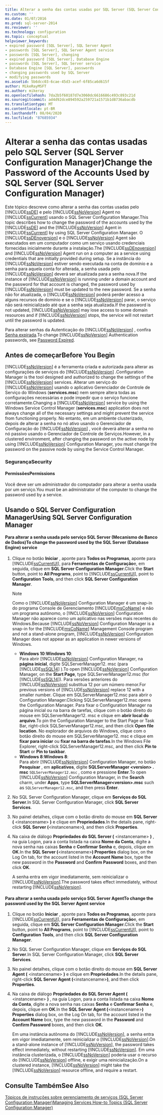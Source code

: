 ```yaml
---
title: Alterar a senha das contas usadas por SQL Server (SQL Server Configuration Manager) | Microsoft Docs
ms.custom: ''
ms.date: 01/07/2016
ms.prod: sql-server-2014
ms.reviewer: ''
ms.technology: configuration
ms.topic: conceptual
helpviewer_keywords:
- expired password [SQL Server], SQL Server Agent
- passwords [SQL Server], SQL Server Agent service
- passwords [SQL Server], changing
- expired password [SQL Server], Database Engine
- passwords [SQL Server], SQL Server service
- Database Engine [SQL Server], passwords
- changing passwords used by SQL Server
- modifying passwords
ms.assetid: 5b6dcc03-6cae-45d3-acef-6f85ca6d615f
author: MikeRayMSFT
ms.author: mikeray
ms.openlocfilehash: 7da2b5f60187d7e3060dc6616686c493c893c21d
ms.sourcegitcommit: ad4d92dce894592a259721a1571b1d8736abacdb
ms.translationtype: MT
ms.contentlocale: pt-BR
ms.lasthandoff: 08/04/2020
ms.locfileid: "87685934"
---
```

# <a name="change-the-password-of-the-accounts-used-by-sql-server-sql-server-configuration-manager"></a><span data-ttu-id="cf44a-102">Alterar a senha das contas usadas pelo SQL Server (SQL Server Configuration Manager)</span><span class="sxs-lookup"><span data-stu-id="cf44a-102">Change the Password of the Accounts Used by SQL Server (SQL Server Configuration Manager)</span></span>
  <span data-ttu-id="cf44a-103">Este tópico descreve como alterar a senha das contas usadas pelo [!INCLUDE[ssDE](../../includes/ssde-md.md)] e pelo [!INCLUDE[ssNoVersion](../../includes/ssnoversion-md.md)] Agent no [!INCLUDE[ssCurrent](../../includes/sscurrent-md.md)] usando o SQL Server Configuration Manager.</span><span class="sxs-lookup"><span data-stu-id="cf44a-103">This topic describes how to change the password of the accounts used by the [!INCLUDE[ssDE](../../includes/ssde-md.md)] and the [!INCLUDE[ssNoVersion](../../includes/ssnoversion-md.md)] Agent in [!INCLUDE[ssCurrent](../../includes/sscurrent-md.md)] by using SQL Server Configuration Manager.</span></span> <span data-ttu-id="cf44a-104">O [!INCLUDE[ssDEnoversion](../../includes/ssdenoversion-md.md)] e o [!INCLUDE[ssNoVersion](../../includes/ssnoversion-md.md)] Agent são executados em um computador como um serviço usando credenciais fornecidas inicialmente durante a instalação.</span><span class="sxs-lookup"><span data-stu-id="cf44a-104">The [!INCLUDE[ssDEnoversion](../../includes/ssdenoversion-md.md)] and [!INCLUDE[ssNoVersion](../../includes/ssnoversion-md.md)] Agent run on a computer as a service using credentials that are initially provided during setup.</span></span> <span data-ttu-id="cf44a-105">Se a instância do [!INCLUDE[ssNoVersion](../../includes/ssnoversion-md.md)] estiver sendo executada na conta de domínio e a senha para aquela conta for alterada, a senha usada pelo [!INCLUDE[ssNoVersion](../../includes/ssnoversion-md.md)] deverá ser atualizada para a senha nova.</span><span class="sxs-lookup"><span data-stu-id="cf44a-105">If the instance of [!INCLUDE[ssNoVersion](../../includes/ssnoversion-md.md)] is running under a domain account and the password for that account is changed, the password used by [!INCLUDE[ssNoVersion](../../includes/ssnoversion-md.md)] must be updated to the new password.</span></span> <span data-ttu-id="cf44a-106">Se a senha não for atualizada, o [!INCLUDE[ssNoVersion](../../includes/ssnoversion-md.md)] poderá perder acesso a alguns recursos de domínio e se o [!INCLUDE[ssNoVersion](../../includes/ssnoversion-md.md)] parar, o serviço não será reinicializado até que a senha seja atualizada.</span><span class="sxs-lookup"><span data-stu-id="cf44a-106">If the password is not updated, [!INCLUDE[ssNoVersion](../../includes/ssnoversion-md.md)] may lose access to some domain resources and if [!INCLUDE[ssNoVersion](../../includes/ssnoversion-md.md)] stops, the service will not restart until the password is updated.</span></span>  
  
 <span data-ttu-id="cf44a-107">Para alterar senhas da Autenticação do [!INCLUDE[ssNoVersion](../../includes/ssnoversion-md.md)] , confira [Senha expirada](../password-expired.md).</span><span class="sxs-lookup"><span data-stu-id="cf44a-107">To change [!INCLUDE[ssNoVersion](../../includes/ssnoversion-md.md)] Authentication passwords, see [Password Expired](../password-expired.md).</span></span>  
  
##  <a name="before-you-begin"></a><a name="BeforeYouBegin"></a> <span data-ttu-id="cf44a-108">Antes de começar</span><span class="sxs-lookup"><span data-stu-id="cf44a-108">Before You Begin</span></span>  
 [!INCLUDE[ssNoVersion](../../includes/ssnoversion-md.md)] <span data-ttu-id="cf44a-109">é a ferramenta criada e autorizada para alterar as configurações de serviços do [!INCLUDE[ssNoVersion](../../includes/ssnoversion-md.md)] .</span><span class="sxs-lookup"><span data-stu-id="cf44a-109">Configuration Manager is the tool designed and authorized to change the settings of the [!INCLUDE[ssNoVersion](../../includes/ssnoversion-md.md)] services.</span></span> <span data-ttu-id="cf44a-110">Alterar um serviço do [!INCLUDE[ssNoVersion](../../includes/ssnoversion-md.md)] usando o aplicativo Gerenciador de Controle de Serviço do Windows (**services.msc**) nem sempre altera todas as configurações necessárias e pode impedir que o serviço funcione corretamente.</span><span class="sxs-lookup"><span data-stu-id="cf44a-110">Changing a [!INCLUDE[ssNoVersion](../../includes/ssnoversion-md.md)] service by using the Windows Service Control Manager (**services.msc**) application does not always change all of the necessary settings and might prevent the service from functioning properly.</span></span> <span data-ttu-id="cf44a-111">No entanto, em um ambiente clusterizado, depois de alterar a senha no nó ativo usando o Gerenciador de Configuração do [!INCLUDE[ssNoVersion](../../includes/ssnoversion-md.md)] , você deverá alterar a senha no nó passivo usando o Gerenciador de Controle de Serviços.</span><span class="sxs-lookup"><span data-stu-id="cf44a-111">However, in a clustered environment, after changing the password on the active node by using [!INCLUDE[ssNoVersion](../../includes/ssnoversion-md.md)] Configuration Manager, you must change the password on the passive node by using the Service Control Manager.</span></span>  
  
###  <a name="security"></a><a name="Security"></a> <span data-ttu-id="cf44a-112">Segurança</span><span class="sxs-lookup"><span data-stu-id="cf44a-112">Security</span></span>  
  
####  <a name="permissions"></a><a name="Permissions"></a> <span data-ttu-id="cf44a-113">Permissões</span><span class="sxs-lookup"><span data-stu-id="cf44a-113">Permissions</span></span>  
 <span data-ttu-id="cf44a-114">Você deve ser um administrador do computador para alterar a senha usada por um serviço.</span><span class="sxs-lookup"><span data-stu-id="cf44a-114">You must be an administrator of the computer to change the password used by a service.</span></span>  
  
##  <a name="using-sql-server-configuration-manager"></a><a name="SSMSProcedure"></a> <span data-ttu-id="cf44a-115">Usando o SQL Server Configuration Manager</span><span class="sxs-lookup"><span data-stu-id="cf44a-115">Using SQL Server Configuration Manager</span></span>  
  
#### <a name="to-change-the-password-used-by-the-sql-server-database-engine-service"></a><span data-ttu-id="cf44a-116">Para alterar a senha usada pelo serviço SQL Server (Mecanismo de Banco de Dados)</span><span class="sxs-lookup"><span data-stu-id="cf44a-116">To change the password used by the SQL Server (Database Engine) service</span></span>  
  
1.  <span data-ttu-id="cf44a-117">Clique no botão **Iniciar** , aponte para **Todos os Programas**, aponte para [!INCLUDE[ssCurrentUI](../../includes/sscurrentui-md.md)], para **Ferramentas de Configuração**e, em seguida, clique em **SQL Server Configuration Manager**.</span><span class="sxs-lookup"><span data-stu-id="cf44a-117">Click the **Start** button, point to **All Programs**, point to [!INCLUDE[ssCurrentUI](../../includes/sscurrentui-md.md)], point to **Configuration Tools**, and then click **SQL Server Configuration Manager**.</span></span>  
  
    > [!NOTE]  
    >  <span data-ttu-id="cf44a-118">Como o [!INCLUDE[ssNoVersion](../../includes/ssnoversion-md.md)] Configuration Manager é um snap-in do programa Console de Gerenciamento [!INCLUDE[msCoName](../../includes/msconame-md.md)] e não um programa autônomo, o [!INCLUDE[ssNoVersion](../../includes/ssnoversion-md.md)] Configuration Manager não aparece como um aplicativo nas versões mais recentes do Windows.</span><span class="sxs-lookup"><span data-stu-id="cf44a-118">Because [!INCLUDE[ssNoVersion](../../includes/ssnoversion-md.md)] Configuration Manager is a snap-in for the [!INCLUDE[msCoName](../../includes/msconame-md.md)] Management Console program and not a stand-alone program, [!INCLUDE[ssNoVersion](../../includes/ssnoversion-md.md)] Configuration Manager does not appear as an application in newer versions of Windows.</span></span>  
    >   
    >  -   <span data-ttu-id="cf44a-119">**Windows 10**:</span><span class="sxs-lookup"><span data-stu-id="cf44a-119">**Windows 10**:</span></span>  
    >          <span data-ttu-id="cf44a-120">Para abrir [!INCLUDE[ssNoVersion](../../includes/ssnoversion-md.md)] Configuration Manager, na **página inicial**, digite SQLServerManager12. msc (para [!INCLUDE[ssSQL14](../../includes/sssql14-md.md)] ).</span><span class="sxs-lookup"><span data-stu-id="cf44a-120">To open [!INCLUDE[ssNoVersion](../../includes/ssnoversion-md.md)] Configuration Manager, on the **Start Page**, type SQLServerManager12.msc (for [!INCLUDE[ssSQL14](../../includes/sssql14-md.md)]).</span></span> <span data-ttu-id="cf44a-121">Para versões anteriores do [!INCLUDE[ssNoVersion](../../includes/ssnoversion-md.md)] substitua 12 por um número menor.</span><span class="sxs-lookup"><span data-stu-id="cf44a-121">For previous versions of [!INCLUDE[ssNoVersion](../../includes/ssnoversion-md.md)] replace 12 with a smaller number.</span></span> <span data-ttu-id="cf44a-122">Clique em SQLServerManager12.msc para abrir o Configuration Manager.</span><span class="sxs-lookup"><span data-stu-id="cf44a-122">Clicking SQLServerManager12.msc opens the Configuration Manager.</span></span> <span data-ttu-id="cf44a-123">Para fixar o Configuration Manager na página inicial ou na barra de tarefas, clique com o botão direito do mouse em SQLServerManager12. msc e clique em **abrir local do arquivo**.</span><span class="sxs-lookup"><span data-stu-id="cf44a-123">To pin the Configuration Manager to the Start Page or Task Bar, right-click SQLServerManager12.msc, and then click **Open file location**.</span></span> <span data-ttu-id="cf44a-124">No explorador de arquivos do Windows, clique com o botão direito do mouse em SQLServerManager12. msc e clique em **fixar para iniciar** ou **fixar na barra de tarefas**.</span><span class="sxs-lookup"><span data-stu-id="cf44a-124">In the Windows File Explorer, right-click SQLServerManager12.msc, and then click **Pin to Start** or **Pin to taskbar**.</span></span>  
    > -   <span data-ttu-id="cf44a-125">**Windows 8**:</span><span class="sxs-lookup"><span data-stu-id="cf44a-125">**Windows 8**:</span></span>  
    >          <span data-ttu-id="cf44a-126">Para abrir [!INCLUDE[ssNoVersion](../../includes/ssnoversion-md.md)] Configuration Manager, no botão **Pesquisar** , em **aplicativos**, digite **SQLServerManager \<version> . msc** `SQLServerManager12.msc` , como e pressione **Enter**.</span><span class="sxs-lookup"><span data-stu-id="cf44a-126">To open [!INCLUDE[ssNoVersion](../../includes/ssnoversion-md.md)] Configuration Manager, in the **Search** charm, under **Apps**, type **SQLServerManager\<version>.msc** such as `SQLServerManager12.msc`, and then press **Enter**.</span></span>  
  
2.  <span data-ttu-id="cf44a-127">No SQL Server Configuration Manager, clique em **Serviços do SQL Server**.</span><span class="sxs-lookup"><span data-stu-id="cf44a-127">In SQL Server Configuration Manager, click **SQL Server Services**.</span></span>  
  
3.  <span data-ttu-id="cf44a-128">No painel detalhes, clique com o botão direito do mouse em **SQL Server (** \<instancename> **)** e clique em **Propriedades**.</span><span class="sxs-lookup"><span data-stu-id="cf44a-128">In the details pane, right-click **SQL Server (**\<instancename>**)**, and then click **Properties**.</span></span>  
  
4.  <span data-ttu-id="cf44a-129">Na caixa de diálogo **Propriedades do SQL Server (** \<instancename> **)** , na guia Logon, para a conta listada na caixa **Nome da Conta**, digite a nova senha nas caixas **Senha** e **Confirmar Senha** e, depois, clique em **OK**.</span><span class="sxs-lookup"><span data-stu-id="cf44a-129">In the **SQL Server (**\<instancename>**) Properties** dialog box, on the Log On tab, for the account listed in the **Account Name** box, type the new password in the **Password** and **Confirm Password** boxes, and then click **OK**.</span></span>  
  
     <span data-ttu-id="cf44a-130">A senha entra em vigor imediatamente, sem reinicializar o [!INCLUDE[ssNoVersion](../../includes/ssnoversion-md.md)].</span><span class="sxs-lookup"><span data-stu-id="cf44a-130">The password takes effect immediately, without restarting [!INCLUDE[ssNoVersion](../../includes/ssnoversion-md.md)].</span></span>  
  
#### <a name="to-change-the-password-used-by-the-sql-server-agent-service"></a><span data-ttu-id="cf44a-131">Para alterar a senha usada pelo serviço SQL Server Agent</span><span class="sxs-lookup"><span data-stu-id="cf44a-131">To change the password used by the SQL Server Agent service</span></span>  
  
1.  <span data-ttu-id="cf44a-132">Clique no botão **Iniciar** , aponte para **Todos os Programas**, aponte para [!INCLUDE[ssCurrentUI](../../includes/sscurrentui-md.md)], para **Ferramentas de Configuração**e, em seguida, clique em **SQL Server Configuration Manager**.</span><span class="sxs-lookup"><span data-stu-id="cf44a-132">Click the **Start** button, point to **All Programs**, point to [!INCLUDE[ssCurrentUI](../../includes/sscurrentui-md.md)], point to **Configuration Tools**, and then click **SQL Server Configuration Manager**.</span></span>  
  
2.  <span data-ttu-id="cf44a-133">No SQL Server Configuration Manager, clique em **Serviços do SQL Server**.</span><span class="sxs-lookup"><span data-stu-id="cf44a-133">In SQL Server Configuration Manager, click **SQL Server Services**.</span></span>  
  
3.  <span data-ttu-id="cf44a-134">No painel detalhes, clique com o botão direito do mouse em **SQL Server Agent (** \<instancename> **)** e clique em **Propriedades**.</span><span class="sxs-lookup"><span data-stu-id="cf44a-134">In the details pane, right-click **SQL Server Agent (**\<instancename>**)**, and then click **Properties**.</span></span>  
  
4.  <span data-ttu-id="cf44a-135">Na caixa de diálogo **Propriedades do SQL Server Agent (** \<instancename> **)** , na guia Logon, para a conta listada na caixa **Nome da Conta**, digite a nova senha nas caixas **Senha** e **Confirmar Senha** e, depois, clique em **OK**.</span><span class="sxs-lookup"><span data-stu-id="cf44a-135">In the **SQL Server Agent (**\<instancename>**) Properties** dialog box, on the Log On tab, for the account listed in the **Account Name** box, type the new password in the **Password** and **Confirm Password** boxes, and then click **OK**.</span></span>  
  
     <span data-ttu-id="cf44a-136">Em uma instância autônoma do [!INCLUDE[ssNoVersion](../../includes/ssnoversion-md.md)], a senha entra em vigor imediatamente, sem reinicializar o [!INCLUDE[ssNoVersion](../../includes/ssnoversion-md.md)].</span><span class="sxs-lookup"><span data-stu-id="cf44a-136">On a stand-alone instance of [!INCLUDE[ssNoVersion](../../includes/ssnoversion-md.md)], the password takes effect immediately, without restarting [!INCLUDE[ssNoVersion](../../includes/ssnoversion-md.md)].</span></span> <span data-ttu-id="cf44a-137">Em uma instância clusterizada, o [!INCLUDE[ssNoVersion](../../includes/ssnoversion-md.md)] poderia usar o recurso do [!INCLUDE[ssNoVersion](../../includes/ssnoversion-md.md)] offline, e exigir uma reinicialização.</span><span class="sxs-lookup"><span data-stu-id="cf44a-137">On a clustered instance, [!INCLUDE[ssNoVersion](../../includes/ssnoversion-md.md)] might take the [!INCLUDE[ssNoVersion](../../includes/ssnoversion-md.md)] resource offline, and require a restart.</span></span>  
  
## <a name="see-also"></a><span data-ttu-id="cf44a-138">Consulte Também</span><span class="sxs-lookup"><span data-stu-id="cf44a-138">See Also</span></span>  
 [<span data-ttu-id="cf44a-139">Tópicos de instruções sobre gerenciamento de serviços &#40;SQL Server Configuration Manager&#41;</span><span class="sxs-lookup"><span data-stu-id="cf44a-139">Managing Services How-to Topics &#40;SQL Server Configuration Manager&#41;</span></span>](../managing-services-how-to-topics-sql-server-configuration-manager.md)  
  
  
